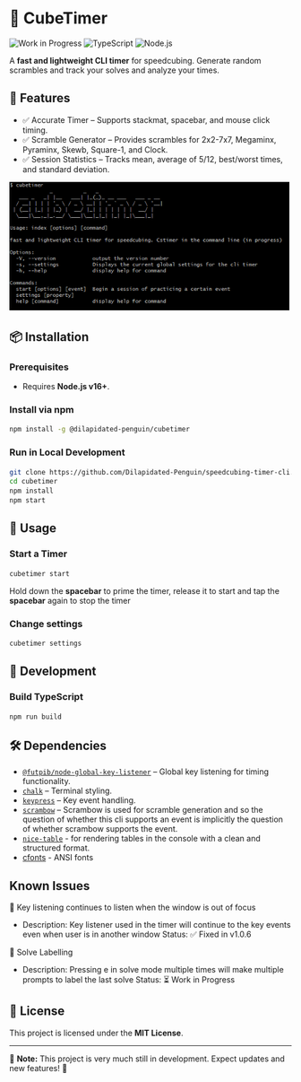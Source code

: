 # 🧩 CubeTimer

![Work in Progress](https://img.shields.io/badge/status-in%20development-orange)
![TypeScript](https://img.shields.io/badge/TypeScript-3178C6?logo=typescript&logoColor=white)
![Node.js](https://img.shields.io/badge/Node.js-43853D?logo=node.js&logoColor=white)

A **fast and lightweight CLI timer** for speedcubing. Generate random scrambles and track your solves and analyze your times.

## 🚀 Features
 - ✅ Accurate Timer – Supports stackmat, spacebar, and mouse click timing.
 - ✅ Scramble Generator – Provides scrambles for 2x2-7x7, Megaminx, Pyraminx, Skewb, Square-1, and Clock.
 - ✅ Session Statistics – Tracks mean, average of 5/12, best/worst times, and standard deviation.


<img src="assets/help.PNG" alt="Help page of the cli" width="500">

## 📦 Installation

### **Prerequisites**
- Requires **Node.js v16+**.

### **Install via npm**
```sh
npm install -g @dilapidated-penguin/cubetimer
```

### **Run in Local Development**
```sh
git clone https://github.com/Dilapidated-Penguin/speedcubing-timer-cli.git
cd cubetimer
npm install
npm start
```

## 🎯 Usage

### **Start a Timer**
```sh
cubetimer start
```
Hold down the **spacebar** to prime the timer, release it to start and tap the **spacebar** again to stop the timer

### **Change settings**
```sh
cubetimer settings
```

## 🔨 Development
### **Build TypeScript**
```sh
npm run build
```

## 🛠️ Dependencies
- [`@futpib/node-global-key-listener`](https://www.npmjs.com/package/@futpib/node-global-key-listener) – Global key listening for timing functionality.
- [`chalk`](https://www.npmjs.com/package/chalk) – Terminal styling.
- [`keypress`](https://www.npmjs.com/package/keypress) – Key event handling.
- [`scrambow`](https://www.npmjs.com/package/scrambow) 
    – Scrambow is used for scramble generation and so the question of whether this cli supports an event is implicitly the question of whether scrambow supports the event.
- [`nice-table`](https://www.npmjs.com/package/nice-table) - for rendering tables in the console with a clean and structured format.
- [cfonts](https://www.npmjs.com/package/cfonts) - ANSI fonts
## Known Issues
🔴 Key listening continues to listen when the window is out of focus
 - Description: Key listener used in the timer will continue to the key events even when user is in another window
Status: ✅ Fixed in v1.0.6

🔴 Solve Labelling 
 - Description: Pressing e in solve mode multiple times will make multiple prompts to label the last solve
Status: ⏳ Work in Progress
## 📜 License
This project is licensed under the **MIT License**.

---
🚧 **Note:** This project is very much still in development. Expect updates and new features! 🚀

